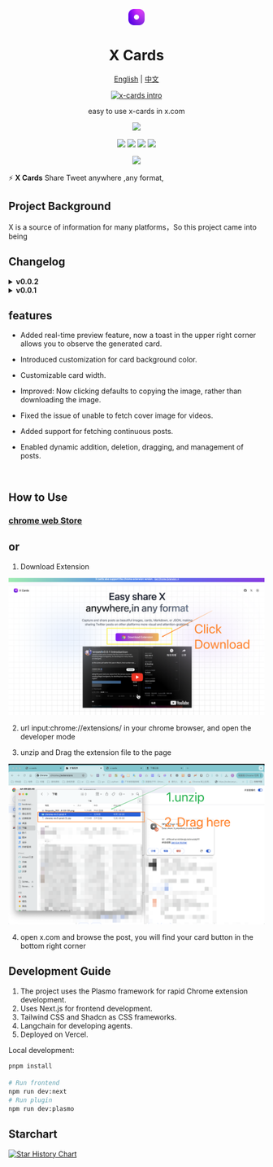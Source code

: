 <a name="readme-top"></a>

<div align="center">
<img src="assets/icon.png" width="32" >
<h1>X Cards</h1>

[English](README.md) | [中文](README_ZH.md)

[![x-cards intro](https://img.youtube.com/vi/v8iQV8ZoVBk/0.jpg)](https://youtu.be/okCIZrFrTCE)

easy to use x-cards in x.com

[![][vercel-shield]][vercel-link]

[![][share-x-shield]][share-x-link]
[![][share-whatsapp-shield]][share-whatsapp-link]
[![][share-reddit-shield]][share-reddit-link]
[![][share-weibo-shield]][share-weibo-link]

[![][share-linkedin-shield]][share-linkedin-link]

[github-issues-link]: https://github.com/hzeyuan/x-cards/issues
[github-contributors-shield]: https://img.shields.io/github/contributors/hzeyuan/OpenGPTS?color=c4f042&labelColor=black&style=flat-square
[github-contributors-link]: https://github.com/hzeyuan/OpenGPTS/graphs/contributors
[vercel-link]: https://x-cards.net
[vercel-shield]: https://img.shields.io/website?down_message=offline&label=vercel&labelColor=black&logo=vercel&style=flat-square&up_message=online&url=https://x-cards.net
[share-linkedin-link]: https://linkedin.com/feed
[share-linkedin-shield]: https://img.shields.io/badge/-share%20on%20linkedin-black?labelColor=black&logo=linkedin&logoColor=white&style=flat-square
[share-reddit-link]: https://www.reddit.com/submit?title=x-cards&url=https://github.com/hzeyuan/x-cards
[share-reddit-shield]: https://img.shields.io/badge/-share%20on%20reddit-black?labelColor=black&logo=reddit&logoColor=white&style=flat-square
[share-telegram-link]: https://t.me/share/url?text=x-cards&url=https://github.com/hzeyuan/x-cards
[share-telegram-shield]: https://img.shields.io/badge/-share%20on%20telegram-black?labelColor=black&logo=telegram&logoColor=white&style=flat-square
[share-weibo-link]: http://service.weibo.com/share/share.php?sharesource=weibo&title=x-cards
[share-weibo-shield]: https://img.shields.io/badge/-share%20on%20weibo-black?labelColor=black&logo=sinaweibo&logoColor=white&style=flat-square
[share-whatsapp-link]: https://api.whatsapp.com/send?text=x-cards
[share-whatsapp-shield]: https://img.shields.io/badge/-share%20on%20whatsapp-black?labelColor=black&logo=whatsapp&logoColor=white&style=flat-square
[share-x-link]: https://x.com/intent/tweet?hashtags=chatbot%2CchatGPT%2CopenAI&url=https://github.com/hzeyuan/x-cards
[share-x-shield]: https://img.shields.io/badge/-share%20on%20x-black?labelColor=black&logo=x&logoColor=white&style=flat-square

</div>

⚡ **X Cards** Share Tweet anywhere ,any format,

## Project Background

X is a source of information for many platforms，So this project came into being




## Changelog

<details>
<summary><strong>v0.0.2</strong></summary>


* Added real-time preview feature, now a toast in the upper right corner allows you to observe the generated card.

* Introduced customization for card background color.

* Customizable card width.

* Improved: Now clicking defaults to copying the image, rather than downloading the image.

* Fixed the issue of unable to fetch cover image for videos.

* Added support for fetching continuous posts.

* Enabled dynamic addition, deletion, dragging, and management of posts.

![Download Extension](./assets/v0.02-demo.jpg)

</details>

<details>
<summary><strong>v0.0.1</strong></summary>

* Easy to access, just a simple click away.
* Obtain videos, images, text, likes。
* Export in multiple formats, including JSON, Markdown, PNG, JPEG, and SVG.

</details>

## features

* Added real-time preview feature, now a toast in the upper right corner allows you to observe the generated card.

* Introduced customization for card background color.

* Customizable card width.

* Improved: Now clicking defaults to copying the image, rather than downloading the image.

* Fixed the issue of unable to fetch cover image for videos.

* Added support for fetching continuous posts.

* Enabled dynamic addition, deletion, dragging, and management of posts.

<br/>

## How to Use



### [chrome web Store](https://chromewebstore.google.com/detail/x-card/mbinooofmcjhjklihfejnkkebffceeop)



##  or

1. Download Extension

![Download Extension](./assets/install_guide/1.download.png)

2. url input:chrome://extensions/ in your chrome browser, and open the developer mode

3. unzip and Drag the extension file to the page

![Drag the extension file to the page](./assets/install_guide/2.install.png)

4. open x.com and browse the post, you will find your card button in the bottom right corner

## Development Guide

1. The project uses the Plasmo framework for rapid Chrome extension development.
2. Uses Next.js for frontend development.
3. Tailwind CSS and Shadcn as CSS frameworks.
4. Langchain for developing agents.
5. Deployed on Vercel.

Local development:

```bash
pnpm install

# Run frontend
npm run dev:next
# Run plugin
npm run dev:plasmo
```

## Starchart

[![Star History Chart](https://api.star-history.com/svg?repos=hzeyuan/x-cards&type=Date)](https://star-history.com/#hzeyuan/x-cards&Date)
